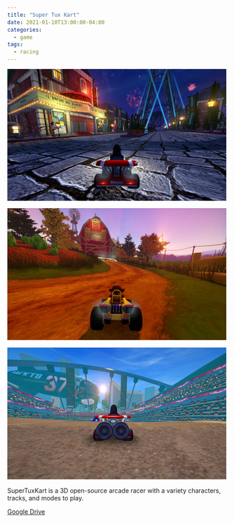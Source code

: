```yaml
---
title: "Super Tux Kart"
date: 2021-01-10T13:00:00-04:00
categories:
  - game
tags:
  - racing
---
```


![image](/assets/images/SuperTux0.jpg)

![image](/assets/images/SuperTux1.jpg)

![image](/assets/images/SuperTux2.jpg)

SuperTuxKart is a 3D open-source arcade racer with a variety characters, tracks, and modes to play.

[Google Drive](https://drive.google.com/file/d/1Xvfi4X9n0oH1dOwjHipaZP4cu3OBZIM2/view?usp=sharing)
